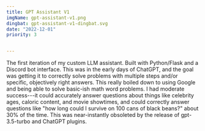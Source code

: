```yaml
---
title: GPT Assistant V1
imgName: gpt-assistant-v1.png
dingbat: gpt-assistant-v1-dingbat.svg
date: "2022-12-01"
priority: 3


---
```


The first iteration of my custom LLM assistant. Built with Python/Flask and a Discord bot interface. This was in the early days of ChatGPT, and the goal was getting it to correctly solve problems with multiple steps and/or specific, objectively right answers. This really boiled down to using Google and being able to solve basic-ish math word problems. I had moderate success---it could accurately answer questions about things like celebrity ages, caloric content, and movie showtimes, and could correctly answer questions like "how long could I survive on 100 cans of black beans?" about 30% of the time. This was near-instantly obsoleted by the release of gpt-3.5-turbo and ChatGPT plugins.